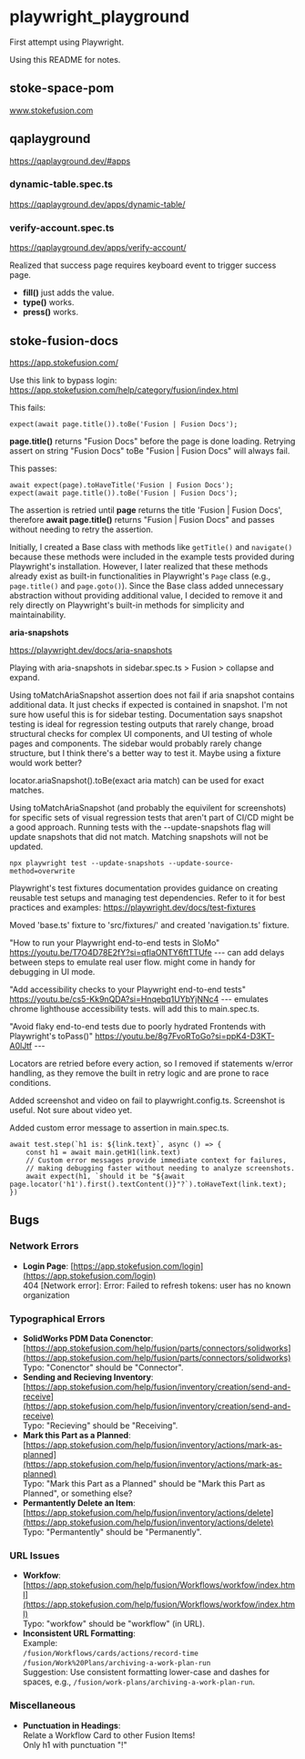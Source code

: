 # playwright_playground
First attempt using Playwright. 

Using this README for notes.

## stoke-space-pom
www.stokefusion.com

## qaplayground
https://qaplayground.dev/#apps

### dynamic-table.spec.ts 
https://qaplayground.dev/apps/dynamic-table/

### verify-account.spec.ts
https://qaplayground.dev/apps/verify-account/

Realized that success page requires keyboard event to trigger success page. 
* **fill()** just adds the value. 
* **type()** works.
* **press()** works.

## stoke-fusion-docs
https://app.stokefusion.com/

Use this link to bypass login:
https://app.stokefusion.com/help/category/fusion/index.html


This fails:
```
expect(await page.title()).toBe('Fusion | Fusion Docs');
```
**page.title()** returns "Fusion Docs" before the page is done loading. Retrying assert on string "Fusion Docs" toBe "Fusion | Fusion Docs" will always fail.


This passes:
```
await expect(page).toHaveTitle('Fusion | Fusion Docs');
expect(await page.title()).toBe('Fusion | Fusion Docs');
```
The assertion is retried until **page** returns the title 'Fusion | Fusion Docs', therefore **await page.title()** returns "Fusion | Fusion Docs" and passes without needing to retry the assertion.

Initially, I created a Base class with methods like `getTitle()` and `navigate()` because these methods were included in the example tests provided during Playwright's installation. However, I later realized that these methods already exist as built-in functionalities in Playwright's `Page` class (e.g., `page.title()` and `page.goto()`). Since the Base class added unnecessary abstraction without providing additional value, I decided to remove it and rely directly on Playwright's built-in methods for simplicity and maintainability.

**aria-snapshots**

https://playwright.dev/docs/aria-snapshots

Playing with aria-snapshots in sidebar.spec.ts > Fusion > collapse and expand.

Using toMatchAriaSnapshot assertion does not fail if aria snapshot contains additional data. It just checks if expected is contained in snapshot. I'm not sure how useful this is for sidebar testing. Documentation says snapshot testing is ideal for regression testing outputs that rarely change, broad structural checks for complex UI components, and UI testing of whole pages and components. The sidebar would probably rarely change structure, but I think there's a better way to test it. Maybe using a fixture would work better? 

locator.ariaSnapshot().toBe(exact aria match) can be used for exact matches. 

Using toMatchAriaSnapshot (and probably the equivilent for screenshots) for specific sets of visual regression tests that aren't part of CI/CD might be a good approach. Running tests with the --update-snapshots flag will update snapshots that did not match. Matching snapshots will not be updated.
```
npx playwright test --update-snapshots --update-source-method=overwrite
```

Playwright's test fixtures documentation provides guidance on creating reusable test setups and managing test dependencies. Refer to it for best practices and examples:
https://playwright.dev/docs/test-fixtures

Moved 'base.ts' fixture to 'src/fixtures/' and created 'navigation.ts' fixture.

"How to run your Playwright end-to-end tests in SloMo"
https://youtu.be/T7O4D78E2fY?si=qflaONTY6ftTTUfe --- can add delays between steps to emulate real user flow. might come in handy for debugging in UI mode.

"Add accessibility checks to your Playwright end-to-end tests"
https://youtu.be/cs5-Kk9nQDA?si=Hnqebq1UYbYjNNc4 --- emulates chrome lighthouse accessibility tests. will add this to main.spec.ts. 

"Avoid flaky end-to-end tests due to poorly hydrated Frontends with Playwright's toPass()"
https://youtu.be/8g7FvoRToGo?si=ppK4-D3KT-A0lJtf --- 

Locators are retried before every action, so I removed if statements w/error handling, as they remove the built in retry logic and are prone to race conditions. 

Added screenshot and video on fail to playwright.config.ts. Screenshot is useful. Not sure about video yet. 

Added custom error message to assertion in main.spec.ts.
```
await test.step(`h1 is: ${link.text}`, async () => {
    const h1 = await main.getH1(link.text)
    // Custom error messages provide immediate context for failures, 
    // making debugging faster without needing to analyze screenshots.
    await expect(h1, `should it be "${await page.locator('h1').first().textContent()}"?`).toHaveText(link.text);
})
```






## Bugs

### Network Errors
- **Login Page**: [https://app.stokefusion.com/login](https://app.stokefusion.com/login)  
  404 [Network error]: Error: Failed to refresh tokens: user has no known organization

### Typographical Errors
- **SolidWorks PDM Data Conenctor**: [https://app.stokefusion.com/help/fusion/parts/connectors/solidworks](https://app.stokefusion.com/help/fusion/parts/connectors/solidworks)  
  Typo: "Conenctor" should be "Connector".
- **Sending and Recieving Inventory**: [https://app.stokefusion.com/help/fusion/inventory/creation/send-and-receive](https://app.stokefusion.com/help/fusion/inventory/creation/send-and-receive)  
  Typo: "Recieving" should be "Receiving".
- **Mark this Part as a Planned**: [https://app.stokefusion.com/help/fusion/inventory/actions/mark-as-planned](https://app.stokefusion.com/help/fusion/inventory/actions/mark-as-planned)  
  Typo: "Mark this Part as a Planned" should be "Mark this Part as Planned", or something else?
- **Permantently Delete an Item**: [https://app.stokefusion.com/help/fusion/inventory/actions/delete](https://app.stokefusion.com/help/fusion/inventory/actions/delete)  
  Typo: "Permantently" should be "Permanently".

### URL Issues
- **Workfow**: [https://app.stokefusion.com/help/fusion/Workflows/workfow/index.html](https://app.stokefusion.com/help/fusion/Workflows/workfow/index.html)  
  Typo: "workfow" should be "workflow" (in URL).
- **Inconsistent URL Formatting**:  
  Example:  
  `/fusion/Workflows/cards/actions/record-time`  
  `/fusion/Work%20Plans/archiving-a-work-plan-run`  
  Suggestion: Use consistent formatting lower-case and dashes for spaces, e.g., `/fusion/work-plans/archiving-a-work-plan-run`.

### Miscellaneous
- **Punctuation in Headings**:  
  Relate a Workflow Card to other Fusion Items!  
  Only h1 with punctuation "!"
